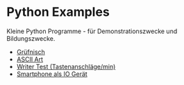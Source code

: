 # Python Examples

Kleine Python Programme - für Demonstrationszwecke und Bildungszwecke.

- [Grüfnisch](gruefnisch/)
- [ASCII Art](ascii_art/)
- [Writer Test (Tastenanschläge/min)](writer_test/)
- [Smartphone als IO Gerät](socket_io/)